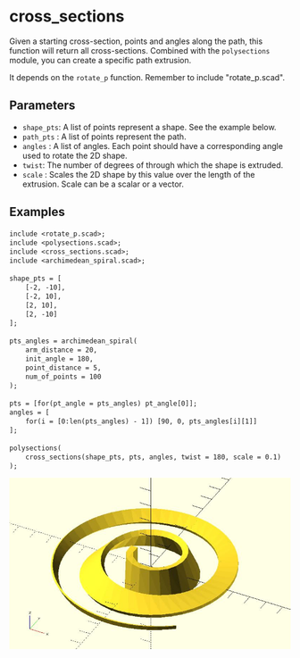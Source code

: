 # cross_sections

Given a starting cross-section, points and angles along the path, this function will return all cross-sections. Combined with the `polysections` module, you can create a specific path extrusion.

It depends on the `rotate_p` function. Remember to include "rotate_p.scad".

## Parameters

- `shape_pts`: A list of points represent a shape. See the example below.
- `path_pts` : A list of points represent the path.
- `angles` : A list of angles. Each point should have a corresponding angle used to rotate the 2D shape.
- `twist`: The number of degrees of through which the shape is extruded.
- `scale` : Scales the 2D shape by this value over the length of the extrusion. Scale can be a scalar or a vector.

## Examples

	include <rotate_p.scad>;
	include <polysections.scad>;
	include <cross_sections.scad>;
	include <archimedean_spiral.scad>;

	shape_pts = [
		[-2, -10],
		[-2, 10],
		[2, 10],
		[2, -10]
	];

	pts_angles = archimedean_spiral(
		arm_distance = 20,
		init_angle = 180,
		point_distance = 5,
		num_of_points = 100 
	); 

	pts = [for(pt_angle = pts_angles) pt_angle[0]];
	angles = [
		for(i = [0:len(pts_angles) - 1]) [90, 0, pts_angles[i][1]]
	];

	polysections(
		cross_sections(shape_pts, pts, angles, twist = 180, scale = 0.1)
	);

![cross_sections](images/lib-cross_sections-1.JPG)